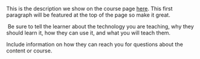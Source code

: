 This is the description we show on the course page [here](https://lab.github.com/octodemo/intro-to-amex-engineering-values). This first paragraph will be featured at the top of the page so make it great.
​

​
Be sure to tell the learner about the technology you are teaching, why they should learn it, how they can use it, and what you will teach them.
​


Include information on how they can reach you for questions about the content or course. 